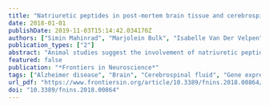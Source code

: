 ```yaml
---
title: "Natriuretic peptides in post-mortem brain tissue and cerebrospinal fluid of non-demented humans and Alzheimer's disease patients"
date: 2018-01-01
publishDate: 2019-11-03T15:14:42.034170Z
authors: ["Simin Mahinrad", "Marjolein Bulk", "Isabelle Van Der Velpen", "Ahmed Mahfouz", "Willeke Van Roon-Mom", "Neal Fedarko", "Sevil Yasar", "Behnam Sabayan", "Diana Van Heemst", "Louise Van Der Weerd"]
publication_types: ["2"]
abstract: "Animal studies suggest the involvement of natriuretic peptides (NP) in several brain functions that are known to be disturbed during Alzheimer's disease (AD). However, it remains unclear whether such findings extend to humans. In this study, we aimed to: (1) map the gene expression and localization of NP and their receptors (NPR) in human post-mortem brain tissue; (2) compare the relative amounts of NP and NPR between the brain tissue of AD patients and non-demented controls, and (3) compare the relative amounts of NP between the cerebrospinal fluid (CSF) of AD patients and non-demented controls. Using the publicly available Allen Human Brain Atlas dataset, we mapped the gene expression of NP and NPR in healthy humans. Using immunohistochemistry, we visualized the localization of NP and NPR in the frontal cortex of AD patients (n = 10, mean age 85.8 ± 6.2 years) and non-demented controls (mean age = 80.2 ± 9.1 years). Using Western blotting and ELISA, we quantified the relative amounts of NP and NPR in the brain tissue and CSF of these AD patients and non-demented controls. Our results showed that NP and NPR genes were ubiquitously expressed throughout the brain in healthy humans. NP and NPR were present in various cellular structures including in neurons, astrocyte-like structures, and cerebral vessels in both AD patients and non-demented controls. Furthermore, we found higher amounts of NPR type-A in the brain of AD patients (p = 0.045) and lower amounts of NP type-B in the CSF of AD patients (p = 0.029). In conclusion, this study shows the abundance of NP and NPR in the brain of humans suggesting involvement of NP in various brain functions. In addition, our findings suggest alterations of NP levels in the brain of AD patients. The role of NP in the development and progression of AD remains to be elucidated."
featured: false
publication: "*Frontiers in Neuroscience*"
tags: ["Alzheimer disease", "Brain", "Cerebrospinal fluid", "Gene expression", "Humans", "Natriuretic peptides"]
url_pdf: "https://www.frontiersin.org/article/10.3389/fnins.2018.00864/full"
doi: "10.3389/fnins.2018.00864"
---
```


